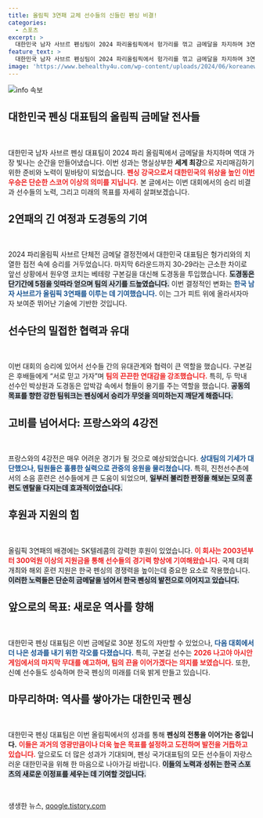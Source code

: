 ```yaml
---
title: 올림픽 3연패 교체 선수들의 신들린 펜싱 비결!
categories:
  - 스포츠
excerpt: >
  대한민국 남자 사브르 펜싱팀이 2024 파리올림픽에서 헝가리를 꺾고 금메달을 차지하며 3연패를 달성했다. 신예 도경동의 기막힌 교체 투입이 승부를 뒤바꿨고, 오상욱은 2관왕에 올랐다.
feature_text: >
  대한민국 남자 사브르 펜싱팀이 2024 파리올림픽에서 헝가리를 꺾고 금메달을 차지하며 3연패를 달성했다. 신예 도경동의 기막힌 교체 투입이 승부를 뒤바꿨고, 오상욱은 2관왕에 올랐다.
image: 'https://www.behealthy4u.com/wp-content/uploads/2024/06/koreanews.jpg'
---
```


<p><img src="https://www.behealthy4u.com/wp-content/uploads/2024/06/koreanews.jpg" alt="info 속보" /></p>

<h2 data-ke-size="size26">대한민국 펜싱 대표팀의 올림픽 금메달 전사들</h2>

<p data-ke-size="size16">&nbsp;</p>

<p>대한민국 남자 사브르 펜싱 대표팀이 2024 파리 올림픽에서 금메달을 차지하며 역대 가장 빛나는 순간을 만들어냈습니다. 이번 성과는 명실상부한 <b>세계 최강</b>으로 자리매김하기 위한 준비와 노력이 밑바탕이 되었습니다. <b><span style="color: #ee2323;">펜싱 강국으로서 대한민국의 위상을 높인 이번 우승은 단순한 스코어 이상의 의미를 지닙니다.</span></b> 본 글에서는 이번 대회에서의 승리 비결과 선수들의 노력, 그리고 미래의 목표를 자세히 살펴보겠습니다.</p>

<h2 data-ke-size="size26">2연패의 긴 여정과 도경동의 기여</h2>

<p data-ke-size="size16">&nbsp;</p>

<p>2024 파리올림픽 사브르 단체전 금메달 결정전에서 대한민국 대표팀은 헝가리와의 치열한 접전 속에 승리를 거두었습니다. 마지막 6라운드까지 30-29라는 근소한 차이로 앞선 상황에서 원우영 코치는 베테랑 구본길을 대신해 도경동을 투입했습니다. <b><span style="background-color: #21538527;">도경동은 단기간에 5점을 잇따라 얻으며 팀의 사기를 드높였습니다.</span></b> 이번 결정적인 변화는 <b><span style="color: #1a5490;">한국 남자 사브르가 올림픽 3연패를 이루는 데 기여했습니다.</span></b> 이는 그가 피트 위에 올라서자마자 보여준 뛰어난 기술에 기반한 것입니다.</p>

<h2 data-ke-size="size26">선수단의 밀접한 협력과 유대</h2>

<p data-ke-size="size16">&nbsp;</p>

<p>이번 대회의 승리에 있어서 선수들 간의 유대관계와 협력이 큰 역할을 했습니다. 구본길은 후배들에게 “서로 믿고 가자”며 <b><span style="color: #ee2323;">팀의 끈끈한 연대감을 강조했습니다.</span></b> 특히, 두 막내 선수인 박상원과 도경동은 압박감 속에서 형들이 용기를 주는 역할을 했습니다. <b><span style="background-color: #21538527;">공동의 목표를 향한 강한 팀워크는 펜싱에서 승리가 무엇을 의미하는지 깨닫게 해줍니다.</span></b></p>

<h2 data-ke-size="size26">고비를 넘어서다: 프랑스와의 4강전</h2>

<p data-ke-size="size16">&nbsp;</p>

<p>프랑스와의 4강전은 매우 어려운 경기가 될 것으로 예상되었습니다. <b><span style="color: #1a5490;">상대팀의 기세가 대단했으나, 팀원들은 훌륭한 실력으로 관중의 응원을 물리쳤습니다.</span></b> 특히, 진천선수촌에서의 소음 훈련은 선수들에게 큰 도움이 되었으며, <b><span style="background-color: #21538527;">일부러 불리한 판정을 해보는 모의 훈련도 멘탈을 다지는데 효과적이었습니다.</span></b></p>

<h2 data-ke-size="size26">후원과 지원의 힘</h2>

<p data-ke-size="size16">&nbsp;</p>

<p>올림픽 3연패의 배경에는 SK텔레콤의 강력한 후원이 있었습니다. <b><span style="color: #ee2323;">이 회사는 2003년부터 300억원 이상의 지원금을 통해 선수들의 경기력 향상에 기여해왔습니다.</span></b> 국제 대회 개최와 해외 훈련 지원은 한국 펜싱의 경쟁력을 높이는데 중요한 요소로 작용했습니다. <b><span style="background-color: #21538527;">이러한 노력들은 단순히 금메달을 넘어서 한국 펜싱의 발전으로 이어지고 있습니다.</span></b></p>

<h2 data-ke-size="size26">앞으로의 목표: 새로운 역사를 향해</h2>

<p data-ke-size="size16">&nbsp;</p>

<p>대한민국 펜싱 대표팀은 이번 금메달로 30분 정도의 자만할 수 있었으나, <b><span style="color: #1a5490;">다음 대회에서 더 나은 성과를 내기 위한 각오를 다졌습니다.</span></b> 특히, 구본길 선수는 <b><span style="color: #ee2323;">2026 나고야 아시안게임에서의 마지막 무대를 예고하며, 팀의 끈을 이어가겠다는 의지를 보였습니다.</span></b> 또한, 신예 선수들도 성숙하며 한국 펜싱의 미래를 더욱 밝게 만들고 있습니다.</p>

<h2 data-ke-size="size26">마무리하며: 역사를 쌓아가는 대한민국 펜싱</h2>

<p data-ke-size="size16">&nbsp;</p>

<p>대한민국 펜싱 대표팀은 이번 올림픽에서의 성과를 통해 <b>펜싱의 전통을 이어가는 중입니다.</b> <b><span style="color: #ee2323;">이들은 과거의 영광만큼이나 더욱 높은 목표를 설정하고 도전하며 발전을 거듭하고 있습니다.</span></b> 앞으로도 더 많은 성과가 기대되며, 펜싱 국가대표팀의 모든 선수들이 자랑스러운 대한민국을 위해 한 마음으로 나아가길 바랍니다. <b><span style="background-color: #21538527;">이들의 노력과 성취는 한국 스포츠의 새로운 이정표를 세우는 데 기여할 것입니다.</span></b></p>

<p data-ke-size="size16">&nbsp;</p>
생생한 뉴스, <a href="https://qoogle.tistory.com" rel="dofollow">qoogle.tistory.com</a>


